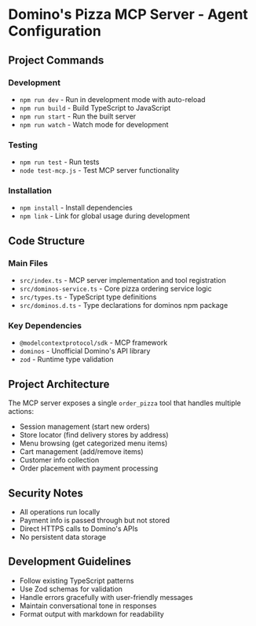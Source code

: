 # Domino's Pizza MCP Server - Agent Configuration

## Project Commands

### Development
- `npm run dev` - Run in development mode with auto-reload
- `npm run build` - Build TypeScript to JavaScript  
- `npm run start` - Run the built server
- `npm run watch` - Watch mode for development

### Testing
- `npm run test` - Run tests
- `node test-mcp.js` - Test MCP server functionality

### Installation
- `npm install` - Install dependencies
- `npm link` - Link for global usage during development

## Code Structure

### Main Files
- `src/index.ts` - MCP server implementation and tool registration
- `src/dominos-service.ts` - Core pizza ordering service logic
- `src/types.ts` - TypeScript type definitions
- `src/dominos.d.ts` - Type declarations for dominos npm package

### Key Dependencies
- `@modelcontextprotocol/sdk` - MCP framework
- `dominos` - Unofficial Domino's API library
- `zod` - Runtime type validation

## Project Architecture

The MCP server exposes a single `order_pizza` tool that handles multiple actions:
- Session management (start new orders)
- Store locator (find delivery stores by address)
- Menu browsing (get categorized menu items)
- Cart management (add/remove items)
- Customer info collection
- Order placement with payment processing

## Security Notes

- All operations run locally
- Payment info is passed through but not stored
- Direct HTTPS calls to Domino's APIs
- No persistent data storage

## Development Guidelines

- Follow existing TypeScript patterns
- Use Zod schemas for validation
- Handle errors gracefully with user-friendly messages
- Maintain conversational tone in responses
- Format output with markdown for readability
